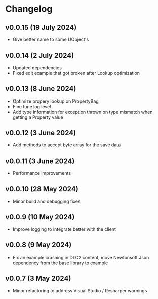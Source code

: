 # Changelog


## v0.0.15 (19 July 2024)
- Give better name to some UObject's

## v0.0.14 (2 July 2024)
- Updated dependencies
- Fixed edit example that got broken after Lookup optimization

## v0.0.13 (8 June 2024)
- Optimize propery lookup on PropertyBag
- Fine tune log level
- Add type information for exception thrown on type mismatch when getting a Property value

## v0.0.12 (3 June 2024)
- Add methods to accept byte array for the save data

## v0.0.11 (3 June 2024)
- Performance improvements

## v0.0.10 (28 May 2024)
- Minor build and debugging fixes

## v0.0.9 (10 May 2024)

- Improve logging to integrate better with the client

## v0.0.8 (9 May 2024)

- Fix an example crashing in DLC2 content, move Newtonsoft.Json dependency from the base library to example

## v0.0.7 (3 May 2024)

- Minor refactoring to address Visual Studio / Resharper warnings
